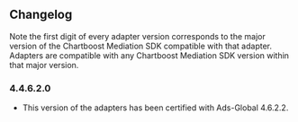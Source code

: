 ## Changelog

Note the first digit of every adapter version corresponds to the major version of the Chartboost Mediation SDK compatible with that adapter. 
Adapters are compatible with any Chartboost Mediation SDK version within that major version.

### 4.4.6.2.0
- This version of the adapters has been certified with Ads-Global 4.6.2.2.
